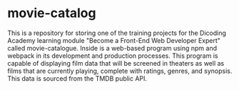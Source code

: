 # movie-catalog

This is a repository for storing one of the training projects for the Dicoding Academy learning module "Become a Front-End Web Developer Expert" called movie-catalogue. Inside is a web-based program using npm and webpack in its development and production processes. This program is capable of displaying film data that will be screened in theaters as well as films that are currently playing, complete with ratings, genres, and synopsis. This data is sourced from the TMDB public API.
